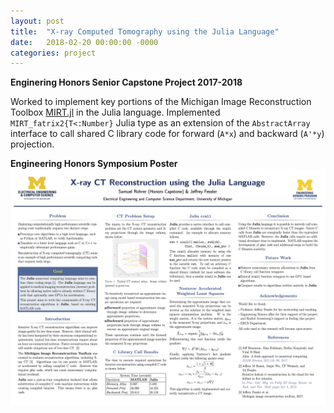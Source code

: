 ```yaml
---
layout: post
title:  "X-ray Computed Tomography using the Julia Language"
date:   2018-02-20 00:00:00 -0000
categories: project
---
```


**Enginering Honors Senior Capstone Project 2017-2018**

Worked to implement key portions of the
Michigan Image Reconstruction Toolbox [MIRT.jl][MIRT.jl] in the Julia language.
Implemented `MIRT_fatrix2{T<:Number}` Julia type as an extension of the
`AbstractArray` interface to call shared C library code for forward (`A*x`)
and backward (`A'*y`) projection.

[MIRT.jl]: https://github.com/JeffFessler/MIRT.jl

**Engineering Honors Symposium Poster**
![alt text](/static/ct_julia.png "poster")

